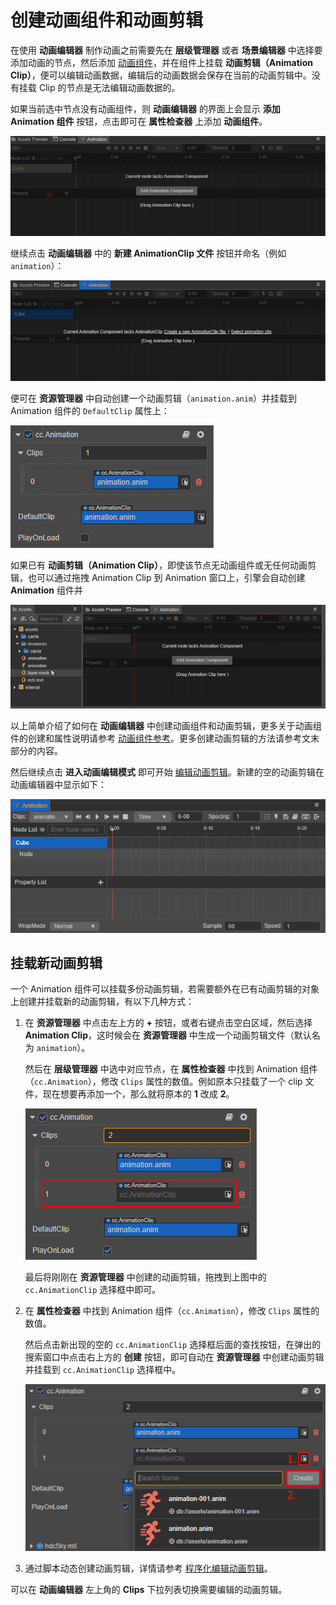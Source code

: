# 创建动画组件和动画剪辑

在使用 **动画编辑器** 制作动画之前需要先在 **层级管理器** 或者 **场景编辑器** 中选择要添加动画的节点，然后添加 [动画组件](./animation-comp.md)，并在组件上挂载 **动画剪辑（Animation Clip）**，便可以编辑动画数据，编辑后的动画数据会保存在当前的动画剪辑中。没有挂载 Clip 的节点是无法编辑动画数据的。

如果当前选中节点没有动画组件，则 **动画编辑器** 的界面上会显示 **添加 Animation 组件** 按钮，点击即可在 **属性检查器** 上添加 **动画组件**。

![add component](./animation-create/add-component.png)

继续点击 **动画编辑器** 中的 **新建 AnimationClip 文件** 按钮并命名（例如 `animation`）：

![add clip](./animation-create/add-clip.png)

便可在 **资源管理器** 中自动创建一个动画剪辑（`animation.anim`）并挂载到 Animation 组件的 `DefaultClip` 属性上：

![mount clip](./animation-create/mount-clip.png)

如果已有 **动画剪辑（Animation Clip）**，即使该节点无动画组件或无任何动画剪辑，也可以通过拖拽 Animation Clip 到 Animation 窗口上，引擎会自动创建 **Animation** 组件并

![drag and drop](animation-create/drag-clip.gif)

以上简单介绍了如何在 **动画编辑器** 中创建动画组件和动画剪辑，更多关于动画组件的创建和属性说明请参考 [动画组件参考](./animation-comp.md)。更多创建动画剪辑的方法请参考文末部分的内容。

然后继续点击 **进入动画编辑模式** 即可开始 [编辑动画剪辑](edit-animation-clip.md)。新建的空的动画剪辑在动画编辑器中显示如下：

![empty clip](./animation-create/empty-clip.png)

## 挂载新动画剪辑

一个 Animation 组件可以挂载多份动画剪辑，若需要额外在已有动画剪辑的对象上创建并挂载新的动画剪辑，有以下几种方式：

1. 在 **资源管理器** 中点击左上方的 **+** 按钮，或者右键点击空白区域，然后选择 **Animation Clip**，这时候会在 **资源管理器** 中生成一个动画剪辑文件（默认名为 `animation`）。

    然后在 **层级管理器** 中选中对应节点，在 **属性检查器** 中找到 Animation 组件（`cc.Animation`），修改 `Clips` 属性的数值。例如原本只挂载了一个 clip 文件，现在想要再添加一个，那么就将原本的 **1** 改成 **2**。

    ![add-clip](./animation-create/add-new-clip.png)

    最后将刚刚在 **资源管理器** 中创建的动画剪辑，拖拽到上图中的 `cc.AnimationClip` 选择框中即可。

2. 在 **属性检查器** 中找到 Animation 组件（`cc.Animation`），修改 `Clips` 属性的数值。

    然后点击新出现的空的 `cc.AnimationClip` 选择框后面的查找按钮，在弹出的搜索窗口中点击右上方的 **创建** 按钮，即可自动在 **资源管理器** 中创建动画剪辑并挂载到 `cc.AnimationClip` 选择框中。

    ![add-clip](./animation-create/add-new-clip2.png)

3. 通过脚本动态创建动画剪辑，详情请参考 [程序化编辑动画剪辑](use-animation-curve.md)。

可以在 **动画编辑器** 左上角的 **Clips** 下拉列表切换需要编辑的动画剪辑。
